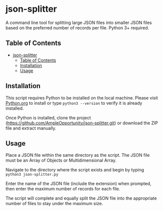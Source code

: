 # json-splitter
A command line tool for splitting large JSON files into smaller JSON files based on the preferred number of records per file. Python 3+ required.

## Table of Contents

- [json-splitter](#json-splitter)
  - [Table of Contents](#table-of-contents)
  - [Installation](#installation)
  - [Usage](#usage)

## Installation
This script requires Python to be installed on the local machine. Please visit [Python.org](https://www.python.org/) to install or type `python3 --version` to verify it is already installed.

Once Python is installed, clone the project (https://github.com/AmpleOpportunity/json-splitter.git) or download the ZIP file and extract manually.

## Usage
Place a JSON file within the same directory as the script. The JSON file must be an Array of Objects or Multidimensional Array.

Navigate to the directory where the script exists and begin by typing `python3 json-splitter.py`

Enter the name of the JSON file (include the extension) when prompted, then enter the maximum number of records for each file.

The script will complete and equally split the JSON file into the appropriate number of files to stay under the maximum size.
